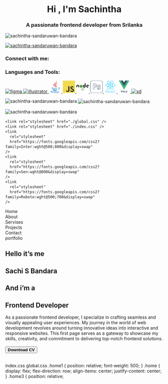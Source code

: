 <h1 align="center">Hi , I'm Sachintha</h1>
<h3 align="center">A passionate frontend developer from Srilanka</h3>

<p align="left"> <img src="https://komarev.com/ghpvc/?username=sachintha-sandaruwan-bandara&label=Profile%20views&color=0e75b6&style=flat" alt="sachintha-sandaruwan-bandara" /> </p>

<p align="left"> <a href="https://github.com/ryo-ma/github-profile-trophy"><img src="https://github-profile-trophy.vercel.app/?username=sachintha-sandaruwan-bandara" alt="sachintha-sandaruwan-bandara" /></a> </p>

<h3 align="left">Connect with me:</h3>
<p align="left">
</p>

<h3 align="left">Languages and Tools:</h3>
<p align="left"> <a href="https://www.figma.com/" target="_blank" rel="noreferrer"> <img src="https://www.vectorlogo.zone/logos/figma/figma-icon.svg" alt="figma" width="40" height="40"/> </a> <a href="https://www.adobe.com/in/products/illustrator.html" target="_blank" rel="noreferrer"> <img src="https://www.vectorlogo.zone/logos/adobe_illustrator/adobe_illustrator-icon.svg" alt="illustrator" width="40" height="40"/> </a> <a href="https://www.java.com" target="_blank" rel="noreferrer"> <img src="https://raw.githubusercontent.com/devicons/devicon/master/icons/java/java-original.svg" alt="java" width="40" height="40"/> </a> <a href="https://developer.mozilla.org/en-US/docs/Web/JavaScript" target="_blank" rel="noreferrer"> <img src="https://raw.githubusercontent.com/devicons/devicon/master/icons/javascript/javascript-original.svg" alt="javascript" width="40" height="40"/> </a> <a href="https://nodejs.org" target="_blank" rel="noreferrer"> <img src="https://raw.githubusercontent.com/devicons/devicon/master/icons/nodejs/nodejs-original-wordmark.svg" alt="nodejs" width="40" height="40"/> </a> <a href="https://www.photoshop.com/en" target="_blank" rel="noreferrer"> <img src="https://raw.githubusercontent.com/devicons/devicon/master/icons/photoshop/photoshop-line.svg" alt="photoshop" width="40" height="40"/> </a> <a href="https://reactjs.org/" target="_blank" rel="noreferrer"> <img src="https://raw.githubusercontent.com/devicons/devicon/master/icons/react/react-original-wordmark.svg" alt="react" width="40" height="40"/> </a> <a href="https://vuejs.org/" target="_blank" rel="noreferrer"> <img src="https://raw.githubusercontent.com/devicons/devicon/master/icons/vuejs/vuejs-original-wordmark.svg" alt="vuejs" width="40" height="40"/> </a> <a href="https://www.adobe.com/products/xd.html" target="_blank" rel="noreferrer"> <img src="https://cdn.worldvectorlogo.com/logos/adobe-xd.svg" alt="xd" width="40" height="40"/> </a> </p>

<p><img align="left" src="https://github-readme-stats.vercel.app/api/top-langs?username=sachintha-sandaruwan-bandara&show_icons=true&locale=en&layout=compact" alt="sachintha-sandaruwan-bandara" /></p>

<p>&nbsp;<img align="center" src="https://github-readme-stats.vercel.app/api?username=sachintha-sandaruwan-bandara&show_icons=true&locale=en" alt="sachintha-sandaruwan-bandara" /></p>

<p><img align="center" src="https://github-readme-streak-stats.herokuapp.com/?user=sachintha-sandaruwan-bandara&" alt="sachintha-sandaruwan-bandara" /></p>


<!DOCTYPE html>
<html>
  <head>
    <meta charset="utf-8" />
    <meta name="viewport" content="initial-scale=1, width=device-width" />

    <link rel="stylesheet" href="./global.css" />
    <link rel="stylesheet" href="./index.css" />
    <link
      rel="stylesheet"
      href="https://fonts.googleapis.com/css2?family=Inter:wght@500;800&display=swap"
    />
    <link
      rel="stylesheet"
      href="https://fonts.googleapis.com/css2?family=Sen:wght@800&display=swap"
    />
    <link
      rel="stylesheet"
      href="https://fonts.googleapis.com/css2?family=Roboto:wght@500;700&display=swap"
    />
  </head>
  <body>
    <div class="desktop-1">
      <main class="frame-home-page">
        <nav class="navbar">
          <div class="home">
            <div class="home1">Home</div>
          </div>
          <div class="home2">
            <div class="home3">About</div>
          </div>
          <div class="home-frame">
            <div class="home4">
              <div class="home5">Servises</div>
            </div>
          </div>
          <div class="home-frame1">
            <div class="home6">
              <div class="home7">Projects</div>
            </div>
          </div>
          <div class="home8">
            <div class="home9">Contact</div>
          </div>
        </nav>
        <section class="portfolio-frame">
          <div class="portfolio">portfolio</div>
          <div class="frame-portfolio-content">
            <div class="text-portfolio-item-title">
              <div class="frame-square">
                <div class="frame-square1">
                  <div class="frame-square2">
                    <div class="frame-square3">
                      <div class="frame-square4">
                        <h2 class="hello-its-me">Hello it’s me</h2>
                        <h1 class="sachi-s-bandara">Sachi S Bandara</h1>
                      </div>
                      <div class="and-iama">
                        <div class="frontend-developer-instance">
                          <h2 class="and-im-a">And i’m a</h2>
                        </div>
                        <div class="frontend-developer-wrapper">
                          <h2 class="frontend-developer">Frontend Developer</h2>
                        </div>
                      </div>
                    </div>
                    <div class="as-a-passionate">
                      As a passionate frontend developer, I specialize in
                      crafting seamless and visually appealing user experiences.
                      My journey in the world of web development revolves around
                      turning innovative ideas into interactive and responsive
                      websites. This first page serves as a gateway to showcase
                      my skills, creativity, and commitment to delivering
                      top-notch frontend solutions.
                    </div>
                  </div>
                  <img
                    class="min-ago-icon"
                    loading="eager"
                    alt=""
                    src="./public/component-2.svg"
                  />
                </div>
                <div class="rectangle-frame">
                  <button class="component-3">
                    <div class="download-text">
                      <div class="home-portfolio-group"></div>
                      <div class="home-portfolio-group1"></div>
                    </div>
                    <b class="download-cv">Download CV</b>
                  </button>
                </div>
              </div>
            </div>
            <div class="wrapper-mask-group">
              <img
                class="mask-group-icon"
                loading="eager"
                alt=""
                src="./public/mask-group@2x.png"
              />
            </div>
          </div>
        </section>
      </main>
    </div>
  </body>
</html>

index.css
global.css
.home1 {
  position: relative;
  font-weight: 500;
}
.home {
  display: flex;
  flex-direction: row;
  align-items: center;
  justify-content: center;
}
.home3 {
  position: relative;
